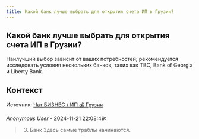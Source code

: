 ```yaml
---
title: Какой банк лучше выбрать для открытия счета ИП в Грузии?
---
```


## Какой банк лучше выбрать для открытия счета ИП в Грузии?

Наилучший выбор зависит от ваших потребностей; рекомендуется исследовать условия нескольких банков, таких как TBC, Bank of Georgia и Liberty Bank.

## Контекст

Источник: [Чат БИЗНЕС / ИП 💰 Грузия](https://t.me/ip_ge)

_Anonymous User_ - 2024-11-21 22:08:49:

> 3. Банк Здесь самые траблы начинаются.
